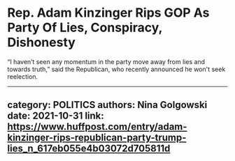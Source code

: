 # Rep. Adam Kinzinger Rips GOP As Party Of Lies, Conspiracy, Dishonesty

“I haven’t seen any momentum in the party move away from lies and towards truth,” said the Republican, who recently announced he won't seek reelection.

---
category: POLITICS
authors: Nina Golgowski
date: 2021-10-31
link: https://www.huffpost.com/entry/adam-kinzinger-rips-republican-party-trump-lies_n_617eb055e4b03072d705811d
---
